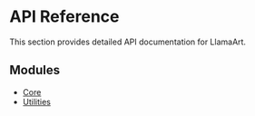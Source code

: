 # API Reference

This section provides detailed API documentation for LlamaArt.

## Modules

- [Core](core.md)
- [Utilities](utilities.md)
